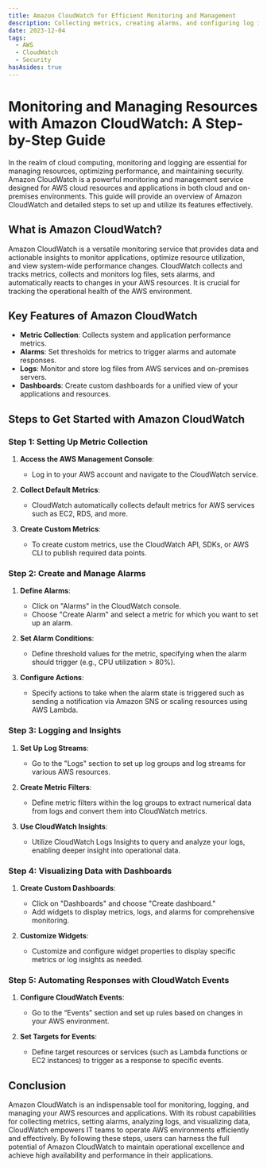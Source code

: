 ```yaml
---
title: Amazon CloudWatch for Efficient Monitoring and Management
description: Collecting metrics, creating alarms, and configuring log insights. Additionally, the post discusses how to visualize data using custom dashboards and automate responses with CloudWatch Events. Ideal for IT professionals looking to enhance operational monitoring and management, this guide helps leverage CloudWatch's features for optimized resource utilization and improved system performance.
date: 2023-12-04
tags:
  - AWS
  - CloudWatch
  - Security
hasAsides: true
---
```


# Monitoring and Managing Resources with Amazon CloudWatch: A Step-by-Step Guide

In the realm of cloud computing, monitoring and logging are essential for managing resources, optimizing performance, and maintaining security. Amazon CloudWatch is a powerful monitoring and management service designed for AWS cloud resources and applications in both cloud and on-premises environments. This guide will provide an overview of Amazon CloudWatch and detailed steps to set up and utilize its features effectively.

## What is Amazon CloudWatch?

Amazon CloudWatch is a versatile monitoring service that provides data and actionable insights to monitor applications, optimize resource utilization, and view system-wide performance changes. CloudWatch collects and tracks metrics, collects and monitors log files, sets alarms, and automatically reacts to changes in your AWS resources. It is crucial for tracking the operational health of the AWS environment.

## Key Features of Amazon CloudWatch

- **Metric Collection**: Collects system and application performance metrics.
- **Alarms**: Set thresholds for metrics to trigger alarms and automate responses.
- **Logs**: Monitor and store log files from AWS services and on-premises servers.
- **Dashboards**: Create custom dashboards for a unified view of your applications and resources.

## Steps to Get Started with Amazon CloudWatch

### Step 1: Setting Up Metric Collection

1. **Access the AWS Management Console**:

   - Log in to your AWS account and navigate to the CloudWatch service.

2. **Collect Default Metrics**:

   - CloudWatch automatically collects default metrics for AWS services such as EC2, RDS, and more.

3. **Create Custom Metrics**:
   - To create custom metrics, use the CloudWatch API, SDKs, or AWS CLI to publish required data points.

### Step 2: Create and Manage Alarms

1. **Define Alarms**:

   - Click on "Alarms" in the CloudWatch console.
   - Choose "Create Alarm" and select a metric for which you want to set up an alarm.

2. **Set Alarm Conditions**:

   - Define threshold values for the metric, specifying when the alarm should trigger (e.g., CPU utilization > 80%).

3. **Configure Actions**:
   - Specify actions to take when the alarm state is triggered such as sending a notification via Amazon SNS or scaling resources using AWS Lambda.

### Step 3: Logging and Insights

1. **Set Up Log Streams**:

   - Go to the "Logs" section to set up log groups and log streams for various AWS resources.

2. **Create Metric Filters**:

   - Define metric filters within the log groups to extract numerical data from logs and convert them into CloudWatch metrics.

3. **Use CloudWatch Insights**:
   - Utilize CloudWatch Logs Insights to query and analyze your logs, enabling deeper insight into operational data.

### Step 4: Visualizing Data with Dashboards

1. **Create Custom Dashboards**:

   - Click on "Dashboards" and choose "Create dashboard."
   - Add widgets to display metrics, logs, and alarms for comprehensive monitoring.

2. **Customize Widgets**:
   - Customize and configure widget properties to display specific metrics or log insights as needed.

### Step 5: Automating Responses with CloudWatch Events

1. **Configure CloudWatch Events**:

   - Go to the “Events” section and set up rules based on changes in your AWS environment.

2. **Set Targets for Events**:
   - Define target resources or services (such as Lambda functions or EC2 instances) to trigger as a response to specific events.

## Conclusion

Amazon CloudWatch is an indispensable tool for monitoring, logging, and managing your AWS resources and applications. With its robust capabilities for collecting metrics, setting alarms, analyzing logs, and visualizing data, CloudWatch empowers IT teams to operate AWS environments efficiently and effectively. By following these steps, users can harness the full potential of Amazon CloudWatch to maintain operational excellence and achieve high availability and performance in their applications.
